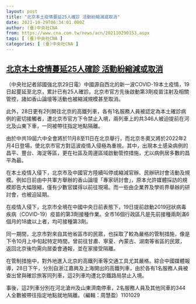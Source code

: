 ```yaml
---
layout: post
title: "北京本土疫情蔓延25人確診 活動紛縮減或取消"
date: 2021-10-29T06:34:01.000Z
author: (臺)中央社CNA
from: https://www.cna.com.tw/news/acn/202110290153.aspx
tags: [ (臺)中央社CNA ]
categories: [ (臺)中央社CNA ]
---
```

<!--1635489241000-->
[北京本土疫情蔓延25人確診 活動紛縮減或取消](https://www.cna.com.tw/news/acn/202110290153.aspx)
------

<div>
<div></div><div><p>（中央社記者邱國強北京29日電）中國源自西北的新一波COVID-19本土疫情，19日起蔓延至北京，累計已有25人確診。北京市官方先後啟動第3劑疫苗注射及相關管控，諸如香山論壇等活動也被縮減規模甚至取消。</p><p>此外，28日更有2列開往北京的高鐵列車，各有1名服務人員被認定為本土確診病例的密切接觸者，遭北京市官方下令禁止入境，兩列車上的共346人被迫提前在河北及山東下車，一同被帶往指定地點隔離。</p><p>由於中共19屆六中全會將於11月8至11日在北京舉行，而北京冬奧又將於2022年2月4日登場，使北京市官方對這波疫情入侵極為重視。其中，出現本土感染病例的昌平、豐台、海淀等區，更在社區及周邊區域啟動管控措施，尤以病例居多數的昌平為最。</p><p>在本土疫情入侵下，北京市及中國官方陸續叫停或縮減官辦、民辦研討會活動及規模。例如日前由中共軍方舉辦的香山論壇「專家研討會」，原本允許媒體採訪的規模即告大幅限縮，僅有少數官媒得以前往現場。而一些由企業界及學術界舉辦的研討會，也被迫延期。</p><p>在疫情入侵下，北京市全境在中國中央日前表態下，19日提前啟動2019冠狀病毒疾病（COVID-19）疫苗的第3劑接種作業。全市16個行政區凡是先前接種兩劑滿6個月的18歲以上者，均可接種第3劑。</p><p>同一期間，北京市對來自其他省區市的民眾，也採取了較為嚴格的管制措施，像是下令10月上中旬起特定時間，曾前往甘肅、寧夏、內蒙古、湖南等省區的民眾，返回北京後均需向居委會通報，並在家接受隔離。</p><p>在管制措施中，對外地進入北京的高鐵列車等交通工具尤其嚴格。綜合中國媒體報導，28日下午，分別自浙江嘉興及上海開出的高鐵列車，由於各有1名服務人員被查出曾與確診旅客同列車，這2列車均遭北京鐵路局禁止入境。</p><p>事後，這2列車分別在河北滄州及山東濟南停車，2名服務人員及其他同車的344人全數被帶往指定地點就地隔離。（編輯：周慧盈）1101029</p></div>
</div>
